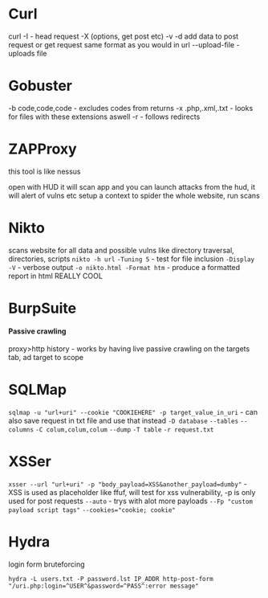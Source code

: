 
Curl
=
curl -I - head request
-X (options, get post etc) -v
-d add data to post request or get request same format as you would in url 
--upload-file - uploads file

Gobuster
=
-b code,code,code - excludes codes from returns
-x .php,.xml,.txt - looks for files with these extensions aswell
-r - follows redirects 

ZAPProxy
=
this tool is like nessus

open with HUD it will scan app and you can launch attacks from the hud, it will alert of vulns etc
setup a context to spider the whole website, run scans

Nikto
=
scans website for all data and possible vulns like directory traversal, directories, scripts
`nikto -h url` 
	`-Tuning 5` - test for file inclusion
	`-Display -V` - verbose output
	`-o nikto.html -Format htm` - produce a formatted report in html REALLY COOL

BurpSuite
=
#### Passive crawling
proxy>http history - works by having live passive crawling on
the targets tab, ad target to scope

SQLMap
=
`sqlmap -u "url+uri" --cookie "COOKIEHERE" -p target_value_in_uri` - can also save request in txt file and use that instead
	`-D database`
	`--tables`
	`--columns`
	`-C colum,colum,colum`
	`--dump`
	`-T table`
	`-r request.txt`

XSSer
=
`xsser --url "url+uri" -p "body_payload=XSS&another_payload=dumby"` - XSS is used as placeholder like ffuf, will test for xss vulnerability, -p is only used for post requests
	`--auto` - trys with alot more payloads
	`--Fp "custom payload script tags"`
	`--cookies="cookie; cookie"`

Hydra
=
login form bruteforcing

`hydra -L users.txt -P password.lst IP_ADDR http-post-form "/uri.php:login=^USER^&password=^PASS^:error message"`